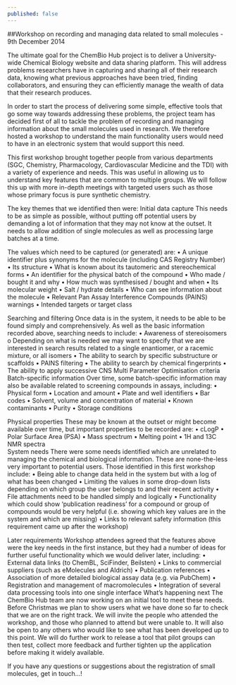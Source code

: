 ```yaml
---
published: false
---
```


##Workshop on recording and managing data related to small molecules  - 9th December 2014

The ultimate goal for the ChemBio Hub project is to deliver a University-wide Chemical Biology website and data sharing platform. This will address problems researchers have in capturing and sharing all of their research data, knowing what previous approaches have been tried, finding collaborators, and ensuring they can efficiently manage the wealth of data that their research produces.

In order to start the process of delivering some simple, effective tools that go some way towards addressing these problems, the project team has decided first of all to tackle the problem of recording and managing information about the small molecules used in research. We therefore hosted a workshop to understand the main functionality users would need to have in an electronic system that would support this need.

This first workshop brought together people from various departments (SGC, Chemistry, Pharmacology, Cardiovascular Medicine and the TDI) with a variety of experience and needs.  This was useful in allowing us to understand key features that are common to multiple groups.  We will follow this up with more in-depth meetings with targeted users such as those whose primary focus is pure synthetic chemistry.

The key themes that we identified then were:
Initial data capture
This needs to be as simple as possible, without putting off potential users by demanding a lot of information that they may not know at the outset. It needs to allow addition of single molecules as well as processing large batches at a time.

The values which need to be captured (or generated) are:
•	A unique identifier plus synonyms for the molecule (including CAS Registry Number)
•	Its structure
•	What is known about its tautomeric and stereochemical forms
•	An identifier for the physical batch of the compound 
•	Who made / bought it and why
•	How much was synthesised / bought and when
•	Its molecular weight
•	Salt / hydrate details
•	Who can see information about the molecule
•	Relevant Pan Assay Interference Compounds (PAINS) warnings
•	Intended targets or target class

Searching and filtering
Once data is in the system, it needs to be able to be found simply and comprehensively.  As well as the basic information recorded above, searching needs to include:
•	Awareness of stereoisomers
   o	Depending on what is needed we may want to specify that we are interested in search results related to a single enantiomer, or a racemic mixture, or all isomers
•	The ability to search by specific substructure or scaffolds 
•	PAINS filtering 
•	The ability to search by chemical fingerprints
•	The ability to apply successive CNS Multi Parameter Optimisation criteria
Batch-specific information
Over time, some batch-specific information may also be available related to screening compounds in assays, including:
•	Physical form
•	Location and amount
•	Plate and well identifiers
•	Bar codes
•	Solvent, volume and concentration of material
•	Known contaminants
•	Purity 
•	Storage conditions

Physical properties
These may be known at the outset or might become available over time, but important properties to be recorded are:
•	cLogP
•	Polar Surface Area (PSA)
•	Mass spectrum
•	Melting point 
•	1H and 13C NMR spectra  
System needs
There were some needs identified which are unrelated to managing the chemical and biological information. These are none-the-less very important to potential users.  Those identified in this first workshop include:
•	Being able to change data held in the system but with a log of what has been changed
•	Limiting the values in some drop-down lists depending on which group the user belongs to and their recent activity
•	File attachments need to be handled simply and logically
•	Functionality which could show ‘publication readiness’ for a compound or group of compounds would be very helpful (i.e. showing which key values are in the system and which are missing)
•	Links to relevant safety information (this requirement came up after the workshop)

Later requirements
Workshop attendees agreed that the features above were the key needs in the first instance, but they had a number of ideas for further useful functionality which we would deliver later, including:
•	External data links (to ChemBL, SciFinder, Beilsten)
•	Links to commercial suppliers (such as eMolecules and Aldrich)
•	Publication references
•	Association of more detailed biological assay data (e.g. via PubChem)
•	Registration and management of macromolecules
•	Integration of several data processing tools into one single interface
What’s happening next
The ChemBio Hub team are now working on an initial tool to meet these needs.  Before Christmas we plan to show users what we have done so far to check that we are on the right track.  We will invite the people who attended the workshop, and those who planned to attend but were unable to.  It will also be open to any others who would like to see what has been developed up to this point.  We will do further work to release a tool that pilot groups can then test, collect more feedback and further tighten up the application before making it widely available.

If you have any questions or suggestions about the registration of small molecules, get in touch…!
